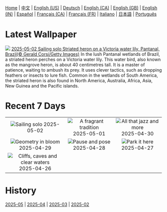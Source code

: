 [Home](../README.md) | [中文](zh-CN.md) | [English (US)](en-US.md) | [Deutsch](de-DE.md) | [English (CA)](en-CA.md) | [English (GB)](en-GB.md) | [English (IN)](en-IN.md) | [Español](es-ES.md) | [Français (CA)](fr-CA.md) | [Français (FR)](fr-FR.md) | [Italiano](it-IT.md) | [日本語](ja-JP.md) | [Português](pt-BR.md)

# Latest Wallpaper
![](https://www.bing.com/th?id=OHR.BrazilHeron_EN-CA7612661930_UHD.jpg)
[2025-05-02 Sailing solo Striated heron on a Victoria water lily, Pantanal, Brazil(© Gerald Corsi/Getty Images)](https://www.bing.com/th?id=OHR.BrazilHeron_EN-CA7612661930_UHD.jpg)
In the lush Pantanal wetlands of Brazil, a striated heron perches on a Victoria water lily. This water bird, also known as the mangrove heron, is about 40 centimetres tall. It is a master of patience, waiting to ambush its prey. It uses clever tactics, such as dropping feathers or insects to lure fish. Common in the wetlands of South America, the striated heron is also found in North America, Australia, Africa, Asia, New Guinea and the Pacific islands.

# Recent 7 Days
|  |  |  |
|:---:|:---:|:---:|
| ![](https://www.bing.com/th?id=OHR.BrazilHeron_EN-CA7612661930_400x240.jpg "Sailing solo") 2025-05-02 | ![](https://www.bing.com/th?id=OHR.PinkPlumeria_EN-CA9604595582_400x240.jpg "A fragrant tradition") 2025-05-01 | ![](https://www.bing.com/th?id=OHR.ColtraneBand_EN-CA8272011820_400x240.jpg "All that jazz and more") 2025-04-30 |
| ![](https://www.bing.com/th?id=OHR.GardensVillandry_EN-CA7797620166_400x240.jpg "Geometry in bloom") 2025-04-29 | ![](https://www.bing.com/th?id=OHR.OrangeImpala_EN-CA7752458355_400x240.jpg "Pause and pose") 2025-04-28 | ![](https://www.bing.com/th?id=OHR.RedwoodGrove_EN-CA7714485846_400x240.jpg "Park it here") 2025-04-27 |
| ![](https://www.bing.com/th?id=OHR.BrucePeninsula_EN-CA7672437122_400x240.jpg "Cliffs, caves and clear waters") 2025-04-26 |  |  |

# History
[2025-05](../archives/wallpaper/en-CA/w_2025_05.md) | [2025-04](../archives/wallpaper/en-CA/w_2025_04.md) | [2025-03](../archives/wallpaper/en-CA/w_2025_03.md) | [2025-02](../archives/wallpaper/en-CA/w_2025_02.md)
